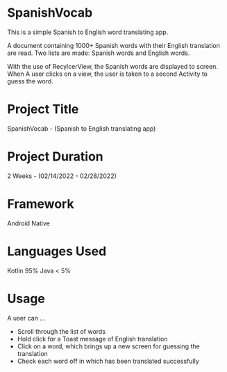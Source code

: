 # SpanishVocab
This is a simple Spanish to English word translating app. 

A document containing 1000+ Spanish words with their
English translation are read. 
Two lists are made: Spanish words and English words.

With the use of RecylcerView, the Spanish words are displayed 
to screen. When A user clicks on a view, the user is taken
to a second Activity to guess the word. 

# Project Title
SpanishVocab - (Spanish to English translating app)

# Project Duration
2 Weeks - (02/14/2022 - 02/28/2022)

# Framework
Android Native 

# Languages Used
Kotlin 95%
Java < 5%

# Usage
A user can ...
  * Scroll through the list of words
  * Hold click for a Toast message of English translation
  * Click on a word, which brings up a new screen for guessing the translation
  * Check each word off in which has been translated successfully


